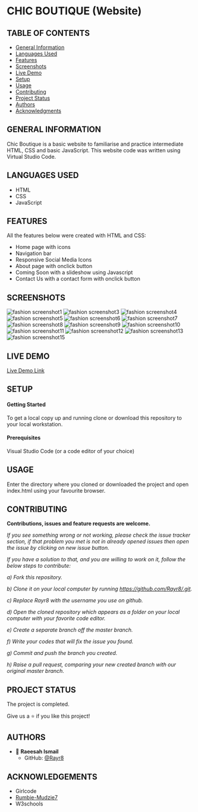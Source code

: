 # CHIC BOUTIQUE (Website)

## TABLE OF CONTENTS

- [General Information](https://github.com/Rayr8/Dom-Wesbite-Project#general-information)
- [Languages Used](https://github.com/Rayr8/Dom-Wesbite-Project#languages-used)
- [Features](https://github.com/Rayr8/Dom-Wesbite-Project#features)
- [Screenshots](https://github.com/Rayr8/Dom-Wesbite-Project#screenshots)
- [Live Demo](https://github.com/Rayr8/Dom-Wesbite-Project#live-demo)
- [Setup](https://github.com/Rayr8/Dom-Wesbite-Project#setup)
- [Usage](https://github.com/Rayr8/Dom-Wesbite-Project#usage)
- [Contributing](https://github.com/Rayr8/Dom-Wesbite-Project#contributing)
- [Project Status](https://github.com/Rayr8/Dom-Wesbite-Project#project-status)
- [Authors](https://github.com/Rayr8/Dom-Wesbite-Project#authors)
- [Acknowledgments](https://github.com/Rayr8/Dom-Wesbite-Project#acknowledgements)


## GENERAL INFORMATION

Chic Boutique is a basic website to familiarise and practice intermediate HTML, CSS and basic JavaScript. 
This website code was written using Virtual Studio Code.


## LANGUAGES USED

- HTML
- CSS
- JavaScript 

## FEATURES

All the features below were created with HTML and CSS:
- Home page with icons 
- Navigation bar
- Responsive Social Media Icons
- About page with onclick button
- Coming Soon with a slideshow using Javascript
- Contact Us with a contact form with onclick button 

## SCREENSHOTS

![fashion screenshot1](images/index1.png)
![fashion screenshot3](images/index3.png)
![fashion screenshot4](images/about1.png)
![fashion screenshot5](images/about2.png)
![fashion screenshot6](images/about3.png)
![fashion screenshot7](images/collections1.png)
![fashion screenshot8](images/collections2.png)
![fashion screenshot9](images/collections3.png)
![fashion screenshot10](images/collections4.png)
![fashion screenshot11](images/coming1.png)
![fashion screenshot12](images/coming2.png)
![fashion screenshot13](images/contact1.png)
![fashion screenshot15](images/contact3.png)



## LIVE DEMO

[Live Demo Link](https://raw.githack.com/Rayr8/fashion/main/index.html)

## SETUP

#### Getting Started

To get a local copy up and running clone or download this repository to your local workstation.

#### Prerequisites

Visual Studio Code (or a code editor of your choice)

## USAGE

Enter the directory where you cloned or downloaded the project and open index.html using your favourite browser.

## CONTRIBUTING

**Contributions, issues and feature requests are welcome.**

*If you see something wrong or not working, please check the issue tracker section, if that problem you met is not in already opened issues then open the issue by clicking on new issue button.* 

*If you have a solution to that, and you are willing to work on it, follow the below steps to contribute:* 

*a) Fork this repository.* 

*b) Clone it on your local computer by running https://github.com/Rayr8/.git.* 

*c) Replace Rayr8 with the username you use on github.* 

*d) Open the cloned repository which appears as a folder on your local computer with your favorite code editor.* 

*e) Create a separate branch off the master branch.* 

*f) Write your codes that will fix the issue you found.*

*g) Commit and push the branch you created.*

*h) Raise a pull request, comparing your new created branch with our original master branch.*

## PROJECT STATUS 

The project is completed. 

Give us a :star: if you like this project!

## AUTHORS

- :bust_in_silhouette: **Raeesah Ismail** 
  - GitHub: [@Rayr8](https://github.com/Rayr8)




## ACKNOWLEDGEMENTS

- Girlcode
- [Rumbie-Mudzie7](https://github.com/Rumbie-Mudzie7)
- W3schools




<!-- PROJECT NAME

Chic Boutique Website

Table of Contents
* General Information
* Language used
* Features
* Screenshots
* Setup
* Usage 
* Project Status
* Room for improvement
* Acknowledgments
* Contact

GENERAL INFORMATION

Chic Boutique is a basic website to familiarise and practice intermediate HTML, CSS and basic JavaScript. 
This website code was written using Virtual Studio Code.

LANGUAGES USED

*HTML 

*CSS

*JavaScript

FEATURES
* Responsive Navigation Bar
* Contact Form
* Responsive Social Media Icons
* Slideshow 

SCREENSHOT

![fashion screenshot](images/welcome.jpg)

LIVE DEMO

[Live Demo](https://raw.githack.com/Rayr8/fashion/master/index.html)

SETUP

Getting Started

To get a local copy up and running follow these simple steps:

Clone or download this repository to your local workstation.

PREREQUISITES

Web Browser
Visual Studio Code

USAGE

Enter the directory where you cloned or downloaded the project and open index.html using your favourite browser.

CONTRIBUTING

*Contributions, issues and feature requests are welcome. 
*If you see something wrong or not working, please check the issue tracker section, if that problem you met is not
 in already opened issues then open the issue by clicking on new issue button. 
*If you have a solution to that, and you are willing to work on it, follow the below steps to contribute: Fork this repository.
*Clone it on your local computer by running https://github.com/Rayr8/fashion.git. Replace Rayr8 with the username you use on github.
*Open the cloned repository which appears as a folder on your local computer with your favorite code editor. 
*Create a separate branch off the master branch.
*Write your codes which fix the issue you found Commit and push the branch you created Raise a pull request, 
 comparing your new created branch with our original master branch here


PROJECT STATUS
Project is in progress. As more concepts regarding HTML, CSS and JavaScript are learnt, these concepts will be applied to the website 
to improve on it.

ROOM FOR IMPROVEMENT 
* Add a rating under each clothing item
* Add a Add to cart 
* Add a checkout cart
* Add a payment portal 

SHOW YOUR SUPPORT

Give a * if you like this project.

AUTHOR

*Raeesah Ismail 

*Twitter: Raeesahi25 

*Github: Rayr8

ACKNOWLEDGEMENTS

*Girlcode

*Rumbie Mudzie

*W3schools



 -->